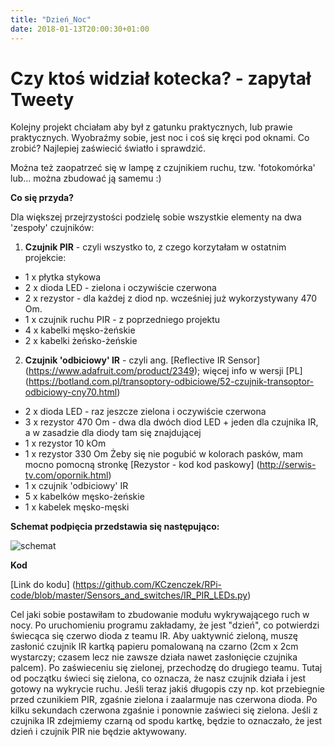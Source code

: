 ```yaml
---
title: "Dzień_Noc"
date: 2018-01-13T20:00:30+01:00
---
```


# Czy ktoś widział kotecka? - zapytał Tweety

Kolejny projekt chciałam aby był z gatunku praktycznych, lub prawie praktycznych. Wyobraźmy sobie, jest noc i coś się kręci pod oknami. Co zrobić? Najlepiej zaświecić światło i sprawdzić. 

Można też zaopatrzeć się w lampę z czujnikiem ruchu, tzw. 'fotokomórka' lub... można zbudować ją samemu :)

<strong>Co się przyda?</strong>

Dla większej przejrzystości podzielę sobie wszystkie elementy na dwa 'zespoły' czujników:
1. <b>Czujnik PIR</b> - czyli wszystko to, z czego korzytałam w ostatnim projekcie:
- 1 x płytka stykowa
- 2 x dioda LED - zielona i oczywiście czerwona
- 2 x rezystor - dla każdej z diod np. wcześniej już wykorzystywany 470 Om.
- 1 x czujnik ruchu PIR - z poprzedniego projektu 
- 4 x kabelki męsko-żeńskie
- 2 x kabelki żeńsko-żeńskie

2. <b>Czujnik 'odbiciowy' IR</b> - czyli ang. [Reflective IR Sensor] (https://www.adafruit.com/product/2349); więcej info w wersji [PL] (https://botland.com.pl/transoptory-odbiciowe/52-czujnik-transoptor-odbiciowy-cny70.html)
- 2 x dioda LED - raz jeszcze zielona i oczywiście czerwona
- 3 x rezystor 470 Om - dwa dla dwóch diod LED + jeden dla czujnika IR, a w zasadzie dla diody tam się znajdującej
- 1 x rezystor 10 kOm
- 1 x rezystor 330 Om
Żeby się nie pogubić w kolorach pasków, mam mocno pomocną stronkę [Rezystor - kod kod paskowy] (http://serwis-tv.com/opornik.html)
- 1 x czujnik 'odbiciowy' IR 
- 5 x kabelków męsko-żeńskie
- 1 x kabelek męsko-męski

<strong>Schemat podpięcia przedstawia się następująco:</strong>

![schemat](/img/connection_IR_PIR_LEDs.png)

<strong>Kod</strong>

[Link do kodu] (https://github.com/KCzenczek/RPi-code/blob/master/Sensors_and_switches/IR_PIR_LEDs.py)

Cel jaki sobie postawiłam to zbudowanie modułu wykrywającego ruch w nocy.
Po uruchomieniu programu zakładamy, że jest "dzień", co potwierdzi świecąca się czerwo dioda z teamu IR. Aby uaktywnić zieloną, muszę zasłonić czujnik IR kartką papieru pomalowaną na czarno (2cm x 2cm wystarczy; czasem lecz nie zawsze działa nawet zasłonięcie czujnika palcem). Po zaświeceniu się zielonej, przechodzę do drugiego teamu. Tutaj od początku świeci się zielona, co oznacza, że nasz czujnik działa i jest gotowy na wykrycie ruchu. Jeśli teraz jakiś długopis czy np. kot przebiegnie przed czunikiem PIR, zgaśnie zielona i zaalarmuje nas czerwona dioda. Po kilku sekundach czerwona zgaśnie i ponownie zaświeci się zielona.
Jeśli z czujnika IR zdejmiemy czarną od spodu kartkę, będzie to oznaczało, że jest dzień i czujnik PIR nie będzie aktywowany.

